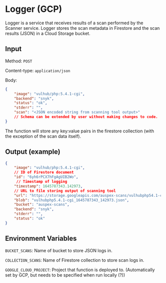 # Logger (GCP)

Logger is a service that receives results of a scan performed by the Scanner service. Logger stores the scan metadata in Firestore and the scan results (JSON) in a Cloud Storage bucket.

## Input

Method: `POST`

Content-type: `application/json`

Body:

```json
{
    "image": "vulhub/php:5.4.1-cgi",
    "backend": "snyk",
    "status": "ok",
    "stderr": "",
    "scan": "<JSON encoded string from scanning tool output>"
    // Schema can be extended by user without making changes to code.
}
```

The function will store any key:value pairs in the firestore collection (with the exception of the scan data itself).

## Output (example)

```json
{
    "image": "vulhub/php:5.4.1-cgi",
    // ID of Firestore document
    "id": "6yh6rPCX7hFgAgUIB2Wo",
     // Timestamp of logging
    "timestamp": 1645787343.142973,
    // URL to file storing output of scanning tool
    "url": "https://storage.googleapis.com/auspex-scans/vulhubphp54.1-cgi_1645787343_142973.json",
    "blob": "vulhubphp5.4.1-cgi_1645787343_142973.json",
    "bucket": "auspex-scans",
    "backend": "snyk",
    "stderr": "",
    "status": "ok"
}
```

## Environment Variables

`BUCKET_SCANS`: Name of bucket to store JSON logs in.

`COLLECTION_SCANS`: Name of Firestore collection to store scan logs in.

`GOOGLE_CLOUD_PROJECT`: Project that function is deployed to. (Automatically set by GCP, but needs to be specified when run locally (?))
